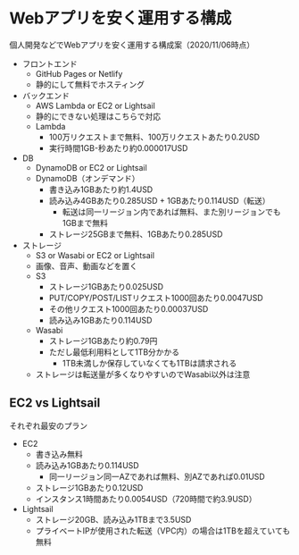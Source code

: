 # Webアプリを安く運用する構成

個人開発などでWebアプリを安く運用する構成案（2020/11/06時点）

- フロントエンド
    - GitHub Pages or Netlify
    - 静的にして無料でホスティング
- バックエンド
    - AWS Lambda or EC2 or Lightsail
    - 静的にできない処理はこちらで対応
    - Lambda
        - 100万リクエストまで無料、100万リクエストあたり0.2USD
        - 実行時間1GB-秒あたり約0.000017USD
- DB
    - DynamoDB or EC2 or Lightsail
    - DynamoDB（オンデマンド）
        - 書き込み1GBあたり約1.4USD
        - 読み込み4GBあたり0.285USD + 1GBあたり0.114USD（転送）
            - 転送は同一リージョン内であれば無料、また別リージョンでも1GBまで無料
        - ストレージ25GBまで無料、1GBあたり0.285USD
- ストレージ
    - S3 or Wasabi or EC2 or Lightsail
    - 画像、音声、動画などを置く
    - S3
        - ストレージ1GBあたり0.025USD
        - PUT/COPY/POST/LISTリクエスト1000回あたり0.0047USD
        - その他リクエスト1000回あたり0.00037USD
        - 読み込み1GBあたり0.114USD
    - Wasabi
        - ストレージ1GBあたり約0.79円
        - ただし最低利用料として1TB分かかる
            - 1TB未満しか保存していなくても1TBは請求される
    - ストレージは転送量が多くなりやすいのでWasabi以外は注意


## EC2 vs Lightsail

それぞれ最安のプラン

- EC2
    - 書き込み無料
    - 読み込み1GBあたり0.114USD
        - 同一リージョン同一AZであれば無料、別AZであれば0.01USD
    - ストレージ1GBあたり0.12USD
    - インスタンス1時間あたり0.0054USD（720時間で約3.9USD）
- Lightsail
    - ストレージ20GB、読み込み1TBまで3.5USD
    - プライベートIPが使用された転送（VPC内）の場合は1TBを超えていても無料
